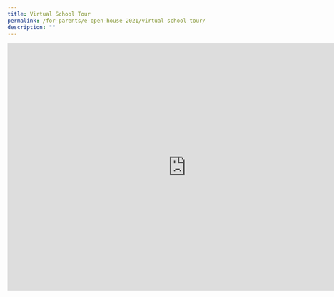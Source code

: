 ```yaml
---
title: Virtual School Tour
permalink: /for-parents/e-open-house-2021/virtual-school-tour/
description: ""
---
```

<iframe allowfullscreen="" allow="accelerometer; autoplay; clipboard-write; encrypted-media; gyroscope; picture-in-picture; web-share" frameborder="0" title="YouTube video player" src="https://www.youtube.com/embed/q93JfcHioyc" height="555" width="800"></iframe>
